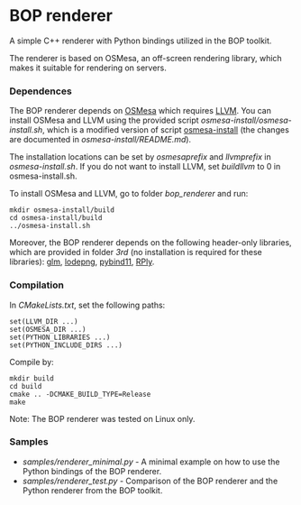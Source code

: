 # BOP renderer

A simple C++ renderer with Python bindings utilized in the BOP toolkit.

The renderer is based on OSMesa, an off-screen rendering library, which makes it suitable for rendering on servers.

### Dependences

The BOP renderer depends on [OSMesa](https://www.mesa3d.org/osmesa.html) which requires [LLVM](https://llvm.org/). You can install OSMesa and LLVM using the provided script *osmesa-install/osmesa-install.sh*, which is a modified version of script [osmesa-install](https://github.com/devernay/osmesa-install) (the changes are documented in *osmesa-install/README.md*).

The installation locations can be set by *osmesaprefix* and *llvmprefix* in *osmesa-install.sh*. If you do not want to install LLVM, set *buildllvm* to 0 in osmesa-install.sh.

To install OSMesa and LLVM, go to folder *bop_renderer* and run:

```
mkdir osmesa-install/build
cd osmesa-install/build
../osmesa-install.sh
```

Moreover, the BOP renderer depends on the following header-only libraries, which are provided in folder *3rd* (no installation is required for these libraries): [glm](https://glm.g-truc.net/0.9.9/index.html), [lodepng](https://lodev.org/lodepng/), [pybind11](https://github.com/pybind/pybind11), [RPly](http://w3.impa.br/~diego/software/rply/).

### Compilation

In *CMakeLists.txt*, set the following paths:
```
set(LLVM_DIR ...)
set(OSMESA_DIR ...)
set(PYTHON_LIBRARIES ...)
set(PYTHON_INCLUDE_DIRS ...)
```

Compile by:
```
mkdir build
cd build
cmake .. -DCMAKE_BUILD_TYPE=Release
make
```

Note: The BOP renderer was tested on Linux only.

### Samples

- *samples/renderer_minimal.py* - A minimal example on how to use the Python bindings of the BOP renderer.
- *samples/renderer_test.py* - Comparison of the BOP renderer and the Python renderer from the BOP toolkit.
